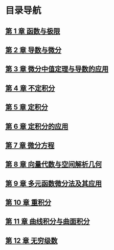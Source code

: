 # 目录导航

## [第 1 章 函数与极限]()

## [第 2 章 导数与微分]()

## [第 3 章 微分中值定理与导数的应用]()

## [第 4 章 不定积分]()

## [第 5 章 定积分]()

## [第 6 章 定积分的应用]()

## [第 7 章 微分方程]()

## [第 8 章 向量代数与空间解析几何]()

## [第 9 章 多元函数微分法及其应用]()

## [第 10 章 重积分]()

## [第 11 章 曲线积分与曲面积分]()

## [第 12 章 无穷级数]()